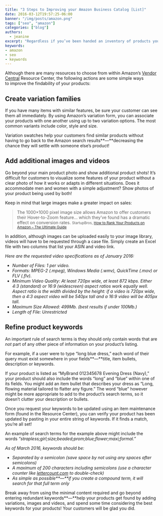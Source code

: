 ```yaml
---
title: "3 Steps to Improving your Amazon Business Catalog [List]"
date: 2016-03-12T19:57:25-06:00
banner: "/img/posts/amazon.png"
tags: ["seo", "amazon"]
categories: ["blog"]
authors:
  - jeanine
excerpt: "Regardless if you’ve been handed an inventory of products you know nothing about, or if you’ve been maintaining your catalog for years, there may be a few things you haven’t considered when managing your products."
keywords:
- amazon
- seo
- keywords
---
```


Although there are many resources to choose from within Amazon’s [Vendor Central](https://vendorcentral.amazon.com/gp/vendor/) Resource Center, the following actions are some simple ways to improve the findability of your products:

## Create variation families

If you have many items with similar features, be sure your customer can see them all immediately. By using Amazon’s variation form, you can associate your products with one another using up to two variation options. The most common variants include color, style and size.

Variation swatches help your customers find similar products without having to go back to the Amazon search results**—**decreasing the chance they will settle with someone else’s product!

## Add additional images and videos

Go beyond your main product photo and show additional product shots! It’s difficult for customers to visualize some features of your product without a clear photo of how it works or adapts in different situations. Does it accommodate men and women with a simple adjustment? Show photos of your product being used by both!

Keep in mind that large images make a greater impact on sales:

> The 1000×1000 pixel image size allows Amazon to offer customers their Hover-to-Zoom feature… which they’ve found has a dramatic effect on conversion rates. <small>StartupBros, [How to Rank Your Products on Amazon – The Ultimate Guide](http://startupbros.com/rank-amazon/) </small>

In addition, although images can be uploaded easily to your image library, videos will have to be requested through a case file. Simply create an Excel file with two columns that list your ASIN and video link.

_Here are the requested video specifications as of January 2016:_

*   _Number of Files: 1 per video._
*   _Formats: MPEG-2 (.mpeg), Windows Media (.wmv), QuickTime (.mov) or FLV (.flv)._
*   _Minimum Video Quality: At least 720px wide, at least 872 kbps. Either 4:3 (standard) or 16:9 (widescreen) aspect ratios work equally well. Aspect ratio is the width divided by the height: if a video is 720px wide, then a 4:3 aspect video will be 540px tall and a 16:9 video will be 405px tall._
*   _Maximum Size Allowed: 499Mb. (best results if under 100Mb.)_
*   _Length of File: Unrestricted_

## Refine product keywords

An important rule of search terms is they should only contain words that are _not_ part of any other piece of information on your product’s listing.

For example, if a user were to type “long blue dress,” each word of their query must exist somewhere in your fields**—**title, item bullets, description or keywords.

If your product is listed as “MyBrand 012345678 Evening Dress (Navy),” your product should also include the words “long” and “blue” within one of its fields. You might add an item bullet that describes your dress as “Long, flowing material tailored to flatter any figure.” The word “blue” however might be more appropriate to add to the product’s search terms, so it doesn’t clutter your description or bullets.

Once you request your keywords to be updated using an item maintenance form (found in the Resource Center), you can verify your product has been updated by pasting in your entire string of keywords. If it finds a match, you’re all set!

An example of search terms for the example above might include the words _“strapless;girl;size;beaded;prom;blue;flower;maxi;formal.”_

_As of March 2016, keywords should be:_

*   _Separated by a semicolon (save space by not using any spaces after semicolons)_
*   _A maximum of 200 characters including semicolons (use a character counter like [lettercount.com](http://www.lettercount.com/) to double-check)_
*   _As simple as possible**—**if you create a compound term, it will search for that full term only_

Break away from using the minimal content required and go beyond entering redundant keywords**—**help your products get found by adding variations, images and videos, and spend some time considering the best keywords for your products! Your customers will be glad you did.